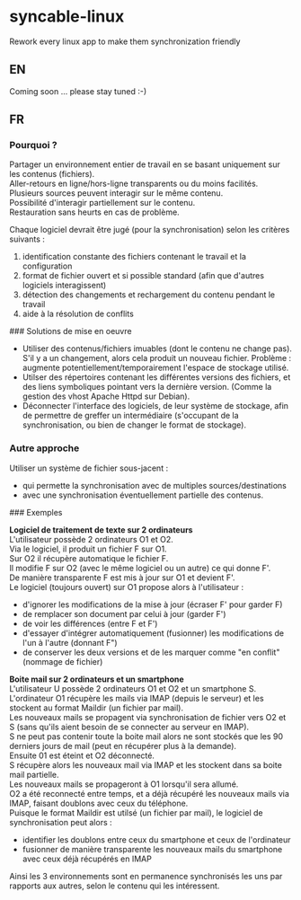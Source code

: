 # syncable-linux
Rework every linux app to make them synchronization friendly


## EN
Coming soon ... please stay tuned :-)


## FR

### Pourquoi ?

Partager un environnement entier de travail en se basant uniquement sur les contenus (fichiers).  
Aller-retours en ligne/hors-ligne transparents ou du moins facilités.  
Plusieurs sources peuvent interagir sur le même contenu.  
Possibilité d'interagir partiellement sur le contenu.  
Restauration sans heurts en cas de problème.  
  
Chaque logiciel devrait être jugé (pour la synchronisation) selon les critères suivants :

1. identification constante des fichiers contenant le travail et la configuration
2. format de fichier ouvert et si possible standard (afin que d'autres logiciels interagissent)
3. détection des changements et rechargement du contenu pendant le travail
4. aide à la résolution de conflits
  

### Solutions de mise en oeuvre

- Utiliser des contenus/fichiers imuables (dont le contenu ne change pas). S'il y a un changement, alors cela produit un nouveau fichier. Problème : augmente potentiellement/temporairement l'espace de stockage utilisé.
- Utilser des répertoires contenant les différentes versions des fichiers, et des liens symboliques pointant vers la dernière version. (Comme la gestion des vhost Apache Httpd sur Debian).
- Déconnecter l'interface des logiciels, de leur système de stockage, afin de permettre de greffer un intermédiaire (s'occupant de la synchronisation, ou bien de changer le format de stockage).
  

### Autre approche

Utiliser un système de fichier sous-jacent :

- qui permette la synchronisation avec de multiples sources/destinations
- avec une synchronisation éventuellement partielle des contenus.
  

### Exemples

**Logiciel de traitement de texte sur 2 ordinateurs**  
L'utilisateur possède 2 ordinateurs O1 et O2.  
Via le logiciel, il produit un fichier F sur O1.  
Sur O2 il récupère automatique le fichier F.  
Il modifie F sur O2 (avec le même logiciel ou un autre) ce qui donne F'.  
De manière transparente F est mis à jour sur O1 et devient F'.  
Le logiciel (toujours ouvert) sur O1 propose alors à l'utilisateur :  

- d'ignorer les modifications de la mise à jour (écraser F' pour garder F)
- de remplacer son document par celui à jour (garder F')
- de voir les différences (entre F et F')
- d'essayer d'intégrer automatiquement (fusionner) les modifications de l'un à l'autre (donnant F")
- de conserver les deux versions et de les marquer comme "en conflit" (nommage de fichier)

**Boite mail sur 2 ordinateurs et un smartphone**  
L'utilisateur U possède 2 ordinateurs O1 et O2 et un smartphone S.  
L'ordinateur O1 récupère les mails via IMAP (depuis le serveur) et les stockent au format Maildir (un fichier par mail).  
Les nouveaux mails se propagent via synchronisation de fichier vers O2 et S (sans qu'ils aient besoin de se connecter au serveur en IMAP).  
S ne peut pas contenir toute la boite mail alors ne sont stockés que les 90 derniers jours de mail (peut en récupérer plus à la demande).  
Ensuite 01 est éteint et O2 déconnecté.  
S récupère alors les nouveaux mail via IMAP et les stockent dans sa boite mail partielle.  
Les nouveaux mails se propageront à O1 lorsqu'il sera allumé.  
O2 a été reconnecté entre temps, et a déjà récupéré les nouveaux mails via IMAP, faisant doublons avec ceux du téléphone.  
Puisque le format Maildir est utilsé (un fichier par mail), le logiciel de synchronisation peut alors :  

- identifier les doublons entre ceux du smartphone et ceux de l'ordinateur
- fusionner de manière transparente les nouveaux mails du smartphone avec ceux déjà récupérés en IMAP

Ainsi les 3 environnements sont en permanence synchronisés les uns par rapports aux autres, selon le contenu qui les intéressent.

